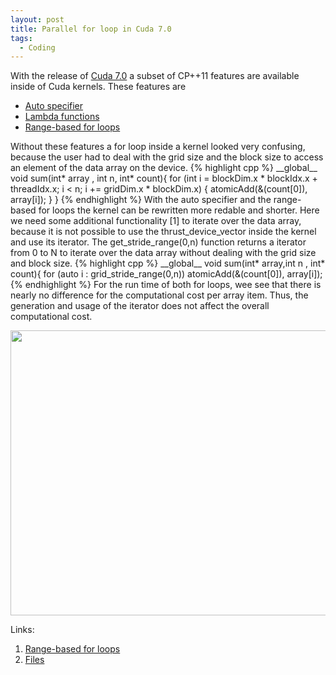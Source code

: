 ```yaml
---
layout: post
title: Parallel for loop in Cuda 7.0
tags:
  - Coding
---
```

With the release of <a href="http://devblogs.nvidia.com/parallelforall/cuda-7-release-candidate-feature-overview/"> Cuda 7.0</a> a subset of CP++11 features are available inside of Cuda kernels. These features are
<p><p>
<ul>
	<li><a href="http://en.cppreference.com/w/cpp/language/auto">Auto specifier</a></li>
	<li><a href="http://en.cppreference.com/w/cpp/language/lambda">Lambda functions</a></li>
	<li><a href="http://en.cppreference.com/w/cpp/language/range-for">Range-based for loops</a></li>
</ul>
Without these features a for loop inside a kernel looked very confusing, because the user had to deal
with the grid size and the block size to access an element of the data array on the device.
{% highlight cpp %}
__global__ void sum(int* array , int n, int* count){ 
 for (int i = blockDim.x * blockIdx.x + threadIdx.x;
         i < n;
         i += gridDim.x * blockDim.x)
    {
        atomicAdd(&(count[0]), array[i]);
    }
}
{% endhighlight %} 
With the auto specifier and the range-based for loops the kernel can be rewritten more redable and shorter.
Here we need some additional functionality [1] to iterate over the data array, because it is not possible to use the
thrust_device_vector inside the kernel and use its iterator. The get_stride_range(0,n) function returns a iterator from
0 to N to iterate over the data array without dealing with the grid size and block size. 
{% highlight cpp %}
__global__ void sum(int* array,int n , int* count){
for (auto i : grid_stride_range(0,n))
        atomicAdd(&(count[0]), array[i]);
{% endhighlight %}
For the run time of both for loops, wee see that there is nearly no difference for the computational cost per array item.
Thus, the generation and usage of the iterator does not affect the overall computational cost.
<p>
<div align="center">
<img src="{{ site.url }}/assets/2015-09-1-runtime-cuda.png" style="width:604px;height:456px;">
</div>

Links:
<ol>
	<li><a href="https://github.com/harrism/cpp11-range">Range-based for loops</a></li>
	<li><a href="{{ site.url }}/assets/2015-08-foreach.tar.gz" >Files</a></li>
</ol>

